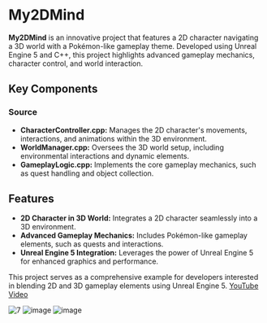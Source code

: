 # My2DMind

**My2DMind** is an innovative project that features a 2D character navigating a 3D world with a Pokémon-like gameplay theme. Developed using Unreal Engine 5 and C++, this project highlights advanced gameplay mechanics, character control, and world interaction.

## Key Components

### Source
- **CharacterController.cpp:** Manages the 2D character's movements, interactions, and animations within the 3D environment.
- **WorldManager.cpp:** Oversees the 3D world setup, including environmental interactions and dynamic elements.
- **GameplayLogic.cpp:** Implements the core gameplay mechanics, such as quest handling and object collection.

## Features

- **2D Character in 3D World:** Integrates a 2D character seamlessly into a 3D environment.
- **Advanced Gameplay Mechanics:** Includes Pokémon-like gameplay elements, such as quests and interactions.
- **Unreal Engine 5 Integration:** Leverages the power of Unreal Engine 5 for enhanced graphics and performance.

This project serves as a comprehensive example for developers interested in blending 2D and 3D gameplay elements using Unreal Engine 5.
[YouTube Video](https://youtu.be/ZocUvVXtif4?si=KIxYEW614bNxPQZ3)

![7](https://github.com/khaled71612000/2D-Game-Pokemon-Unreal3D/assets/59780800/09a20c5b-5623-4d5d-abd3-e890b4a1148a)
![image](https://github.com/khaled71612000/My2DMind/assets/59780800/e149479c-88d3-4ce9-aac9-9ec5012f2d38)
![image](https://github.com/khaled71612000/My2DMind/assets/59780800/b18faedc-c9ca-4874-a3d6-d6d59766faea)
